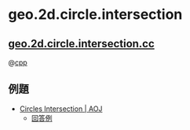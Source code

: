 # geo.2d.circle.intersection

## [geo.2d.circle.intersection.cc](geo.2d.circle.intersection.cc)

@[cpp](geo.2d.circle.intersection.cc)

## 例題

- [Circles Intersection | AOJ](http://judge.u-aizu.ac.jp/onlinejudge/description.jsp?id=0023)
    - [回答例](http://judge.u-aizu.ac.jp/onlinejudge/review.jsp?rid=1177149#1)
